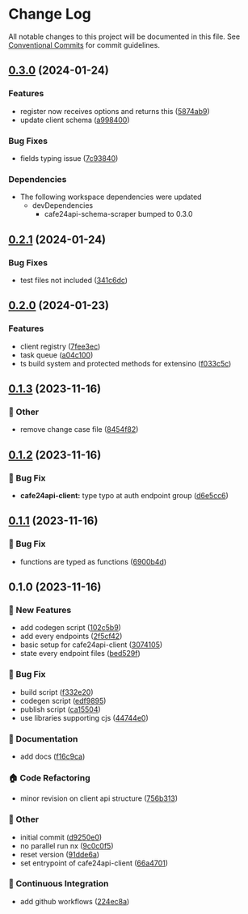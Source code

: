 # Change Log

All notable changes to this project will be documented in this file.
See [Conventional Commits](https://conventionalcommits.org) for commit guidelines.

## [0.3.0](https://github.com/shepherd231/cafe24api-client/compare/cafe24api-client-v0.2.1...cafe24api-client-v0.3.0) (2024-01-24)


### Features

* register now receives options and returns this ([5874ab9](https://github.com/shepherd231/cafe24api-client/commit/5874ab96761170f20d2001a71510dd55a375c39e))
* update client schema ([a998400](https://github.com/shepherd231/cafe24api-client/commit/a9984007440cf20c87933303bc911531ffcc5b82))


### Bug Fixes

* fields typing issue ([7c93840](https://github.com/shepherd231/cafe24api-client/commit/7c93840e4a7fa0044affa3322d9066679ed44b54))


### Dependencies

* The following workspace dependencies were updated
  * devDependencies
    * cafe24api-schema-scraper bumped to 0.3.0

## [0.2.1](https://github.com/shepherd231/cafe24api-client/compare/cafe24api-client-v0.2.0...cafe24api-client-v0.2.1) (2024-01-24)


### Bug Fixes

* test files not included ([341c6dc](https://github.com/shepherd231/cafe24api-client/commit/341c6dcae35f8bd4fbfda60d4ae8fbce0502e338))

## [0.2.0](https://github.com/shepherd231/cafe24api-client/compare/cafe24api-client@0.1.3...cafe24api-client-v0.2.0) (2024-01-23)


### Features

* client registry ([7fee3ec](https://github.com/shepherd231/cafe24api-client/commit/7fee3ecbb7ea8d58b63927ed3a4dc5ae2f439dbc))
* task queue ([a04c100](https://github.com/shepherd231/cafe24api-client/commit/a04c100c48ec0a3e37452b9f7e4ec1dc8a6d6481))
* ts build system and protected methods for extensino ([f033c5c](https://github.com/shepherd231/cafe24api-client/commit/f033c5c15e834b040365853195181f5a95eb43d2))

## [0.1.3](https://github.com/shepherd231/cafe24api-client/compare/cafe24api-client@0.1.2...cafe24api-client@0.1.3) (2023-11-16)

### :mega: Other

- remove change case file ([8454f82](https://github.com/shepherd231/cafe24api-client/commit/8454f821827e9bcbcc611d50381a042f44ad96b4))

## [0.1.2](https://github.com/shepherd231/cafe24api-client/compare/cafe24api-client@0.1.1...cafe24api-client@0.1.2) (2023-11-16)

### :bug: Bug Fix

- **cafe24api-client:** type typo at auth endpoint group ([d6e5cc6](https://github.com/shepherd231/cafe24api-client/commit/d6e5cc6ab957d7984fab77763d209eff1ac99239))

## [0.1.1](https://github.com/shepherd231/cafe24api-client/compare/cafe24api-client@0.1.0...cafe24api-client@0.1.1) (2023-11-16)

### :bug: Bug Fix

- functions are typed as functions ([6900b4d](https://github.com/shepherd231/cafe24api-client/commit/6900b4dc6f1e56158630388b0b4854ccfe4ecaa4))

## 0.1.0 (2023-11-16)

### :rocket: New Features

- add codegen script ([102c5b9](https://github.com/shepherd231/cafe24api-client/commit/102c5b95a7b5c46e38f3c74c4ca7a56df4ef8193))
- add every endpoints ([2f5cf42](https://github.com/shepherd231/cafe24api-client/commit/2f5cf4227ec842eb5dac84df3af8aeabbedf32e4))
- basic setup for cafe24api-client ([3074105](https://github.com/shepherd231/cafe24api-client/commit/3074105314c58717d17be61d06aac8ea10076ab4))
- state every endpoint files ([bed529f](https://github.com/shepherd231/cafe24api-client/commit/bed529f926e46a672b8c1fc1b8807b7e31406d5f))

### :bug: Bug Fix

- build script ([f332e20](https://github.com/shepherd231/cafe24api-client/commit/f332e201725e5acfce2ba21be82af9bf0c24d7c9))
- codegen script ([edf9895](https://github.com/shepherd231/cafe24api-client/commit/edf98954d7d6b47a601acd2a698763bf6ae9f0cd))
- publish script ([ca15504](https://github.com/shepherd231/cafe24api-client/commit/ca15504f3e350e83dde0fefab608e421af8e6daa))
- use libraries supporting cjs ([44744e0](https://github.com/shepherd231/cafe24api-client/commit/44744e0c18200ff850dd6b60999dd18c400425ba))

### :memo: Documentation

- add docs ([f16c9ca](https://github.com/shepherd231/cafe24api-client/commit/f16c9ca1da7ecf332f3ace585410983d3e02bad5))

### :house: Code Refactoring

- minor revision on client api structure ([756b313](https://github.com/shepherd231/cafe24api-client/commit/756b313c082aa2bec0c6cb220ff19cfa87abedaa))

### :mega: Other

- initial commit ([d9250e0](https://github.com/shepherd231/cafe24api-client/commit/d9250e0f80a1789e5a5813a7b2ab97e8999d9c31))
- no parallel run nx ([9c0c0f5](https://github.com/shepherd231/cafe24api-client/commit/9c0c0f519cd6ed837585c8143fb4aa6b7f20d8fb))
- reset version ([91dde6a](https://github.com/shepherd231/cafe24api-client/commit/91dde6a6a09458e5f160bb0bdf62545513bd5067))
- set entrypoint of cafe24api-client ([66a4701](https://github.com/shepherd231/cafe24api-client/commit/66a4701bd7fb80769c1264647b71f79b317650ce))

### :construction_worker: Continuous Integration

- add github workflows ([224ec8a](https://github.com/shepherd231/cafe24api-client/commit/224ec8abcb336895c1b9b0f3598d93c9649af72f))
